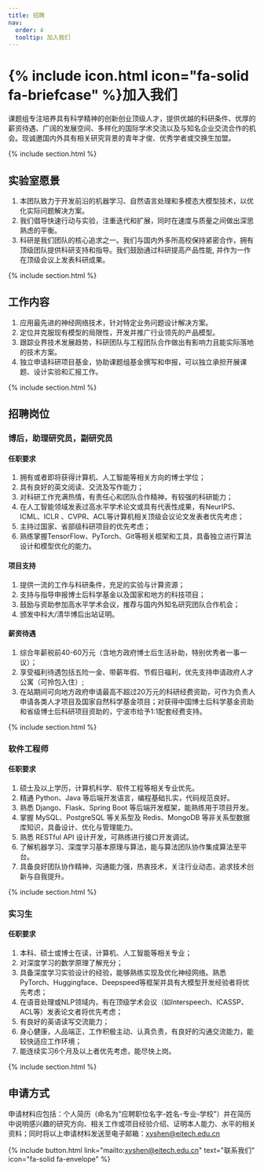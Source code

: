 ```yaml
---
title: 招聘
nav:
  order: 4
  tooltip: 加入我们
---
```


# {% include icon.html icon="fa-solid fa-briefcase" %}加入我们

课题组专注培养具有科学精神的创新创业顶级人才，提供优越的科研条件、优厚的薪资待遇、广阔的发展空间、多样化的国际学术交流以及与知名企业交流合作的机会。现诚邀国内外具有相关研究背景的青年才俊、优秀学者或交换生加盟。

{% include section.html %}

## 实验室愿景

1. 本团队致力于开发前沿的机器学习、自然语言处理和多模态大模型技术，以优化实际问题解决方案。
2. 我们倡导快速行动与实验，注重迭代和扩展，同时在速度与质量之间做出深思熟虑的平衡。
3. 科研是我们团队的核心追求之一。我们与国内外多所高校保持紧密合作，拥有顶级团队提供科研支持和指导。我们鼓励通过科研提高产品性能, 并作为一作在顶级会议上发表科研成果。

{% include section.html %}

## 工作内容

1. 应用最先进的神经网络技术，针对特定业务问题设计解决方案。
2. 定位并克服现有模型的局限性，开发并推广行业领先的产品模型。
3. 跟踪业界技术发展趋势，科研团队与工程团队合作做出有影响力且能实际落地的技术方案。
4. 独立申请科研项目基金，协助课题组基金撰写和申报，可以独立承担开展课题、设计实验和汇报工作。

{% include section.html %}

## 招聘岗位

### 博后，助理研究员，副研究员

#### 任职要求

1. 拥有或者即将获得计算机、人工智能等相关方向的博士学位；
2. 具有良好的英文阅读、交流及写作能力；
3. 对科研工作充满热情，有责任心和团队合作精神，有较强的科研能力；
4. 在人工智能领域发表过高水平学术论文或具有代表性成果，有NeurIPS、ICML、ICLR 、CVPR、ACL等计算机相关顶级会议论文发表者优先考虑；
5. 主持过国家、省部级科研项目的优先考虑；
6. 熟练掌握TensorFlow、PyTorch、Git等相关框架和工具，具备独立进行算法设计和模型优化的能力。

#### 项目支持

1. 提供一流的工作与科研条件，充足的实验与计算资源；
2. 支持与指导申报博士后科学基金以及国家和地方的科技项目；
3. 鼓励与资助参加高水平学术会议，推荐与国内外知名研究团队合作机会；
4. 颁发中科大/清华博后出站证明。

#### 薪资待遇

1. 综合年薪税前40-60万元（含地方政府博士后生活补助，特别优秀者一事一议）；
2. 享受福利待遇包括五险一金、带薪年假、节假日福利，优先支持申请政府人才公寓（可拎包入住）;
3. 在站期间可向地方政府申请最高不超过20万元的科研经费资助，可作为负责人申请各类人才项目及国家自然科学基金项目；对获得中国博士后科学基金资助和省级博士后科研项目资助的，宁波市给予1:1配套经费支持。

{% include section.html %}

### 软件工程师

#### 任职要求

1. 硕士及以上学历，计算机科学、软件工程等相关专业优先。
2. 精通 Python、Java 等后端开发语言，编程基础扎实，代码规范良好。
3. 熟悉 Django、Flask、Spring Boot 等后端开发框架，能熟练用于项目开发。
4. 掌握 MySQL、PostgreSQL 等关系型及 Redis、MongoDB 等非关系型数据库知识，具备设计、优化与管理能力。
5. 熟悉 RESTful API 设计开发，可熟练进行接口开发调试。
6. 了解机器学习、深度学习基本原理与算法，能与算法团队协作集成算法至平台。
7. 具备良好团队协作精神，沟通能力强，热衷技术，关注行业动态，追求技术创新与自我提升。

{% include section.html %}

### 实习生

#### 任职要求

1. 本科、硕士或博士在读，计算机、人工智能等相关专业；
2. 对深度学习的数学原理了解充分；
3. 具备深度学习实验设计的经验，能够熟练实现及优化神经网络。熟悉PyTorch、Huggingface、Deepspeed等框架并具有大模型开发经验者将优先考虑；
4. 在语音处理或NLP领域内，有在顶级学术会议（如Interspeech、ICASSP、ACL等）发表论文者将优先考虑；
5. 有良好的英语读写交流能力；
6. 身心健康，人品端正，工作积极主动、认真负责，有良好的沟通交流能力，能较快适应工作环境；
7. 能连续实习6个月及以上者优先考虑，能尽快上岗。

{% include section.html %}

## 申请方式

申请材料应包括：个人简历（命名为"应聘职位名字-姓名-专业-学校"）并在简历中说明感兴趣的研究方向、相关工作或项目经验介绍、证明本人能力、水平的相关资料；同时将以上申请材料发送至电子邮箱：xyshen@eitech.edu.cn

{% include button.html link="mailto:xyshen@eitech.edu.cn" text="联系我们" icon="fa-solid fa-envelope" %}